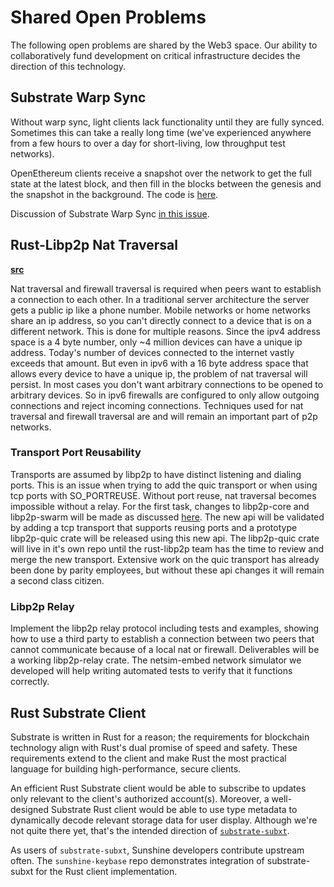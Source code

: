 # Shared Open Problems

The following open problems are shared by the Web3 space. Our ability to collaboratively fund development on critical infrastructure decides the direction of this technology.

## Substrate Warp Sync

Without warp sync, light clients lack functionality until they are fully synced. Sometimes this can take a really long time (we've experienced anywhere from a few hours to over a day for short-living, low throughput test networks).

OpenEthereum clients receive a snapshot over the network to get the full state at the latest block, and then fill in the blocks between the genesis and the snapshot in the background. The code is [here](https://github.com/openethereum/openethereum/blob/master/ethcore/sync/src/snapshot_sync.rs).

Discussion of Substrate Warp Sync [in this issue](https://github.com/paritytech/substrate/issues/1208).

## Rust-Libp2p Nat Traversal
**[src](https://github.com/w3f/General-Grants-Program/pull/327/files#diff-76eb553547b516da2ea065acc5633ca3R50)**

Nat traversal and firewall traversal is required when peers want to establish a connection to each other. In a traditional server architecture the server gets a public ip like a phone number. Mobile networks or home networks share an ip address, so you can't directly connect to a device that is on a different network. This is done for multiple reasons. Since the ipv4 address space is a 4 byte number, only ~4 million devices can have a unique ip address. Today's number of devices connected to the internet vastly exceeds that amount. But even in ipv6 with a 16 byte address space that allows every device to have a unique ip, the problem of nat traversal will persist. In most cases you don't want arbitrary connections to be opened to arbitrary devices. So in ipv6 firewalls are configured to only allow outgoing connections and reject incoming connections. Techniques used for nat traversal and firewall traversal are and will remain an important part of p2p networks.

### Transport Port Reusability

Transports are assumed by libp2p to have distinct listening and dialing ports. This is an issue when trying to add the quic transport or when using tcp ports with SO_PORTREUSE. Without port reuse, nat traversal becomes impossible without a relay. For the first task, changes to libp2p-core and libp2p-swarm will be made as discussed [here](https://github.com/libp2p/rust-libp2p/issues/1722). The new api will be validated by adding a tcp transport that supports reusing ports and a prototype libp2p-quic crate will be released using this new api. The libp2p-quic crate will live in it's own repo until the rust-libp2p team has the time to review and merge the new transport. Extensive work on the quic transport has already been done by parity employees, but without these api changes it will remain a second class citizen.

### Libp2p Relay

Implement the libp2p relay protocol including tests and examples, showing how to use a third party to establish a connection between two peers that cannot communicate because of a local nat or firewall. Deliverables will be a working libp2p-relay crate. The netsim-embed network simulator we developed will help writing automated tests to verify that it functions correctly.

## Rust Substrate Client

Substrate is written in Rust for a reason; the requirements for blockchain technology align with Rust's dual promise of speed and safety. These requirements extend to the client and make Rust the most practical language for building high-performance, secure clients.

An efficient Rust Substrate client would be able to subscribe to updates only relevant to the client's authorized account(s). Moreover, a well-designed Substrate Rust client would be able to use type metadata to dynamically decode relevant storage data for user display. Although we're not quite there yet, that's the intended direction of [`substrate-subxt`](https://github.com/paritytech/substrate-subxt).

As users of `substrate-subxt`, Sunshine developers contribute upstream often. The `sunshine-keybase` repo demonstrates integration of substrate-subxt for the Rust client implementation.